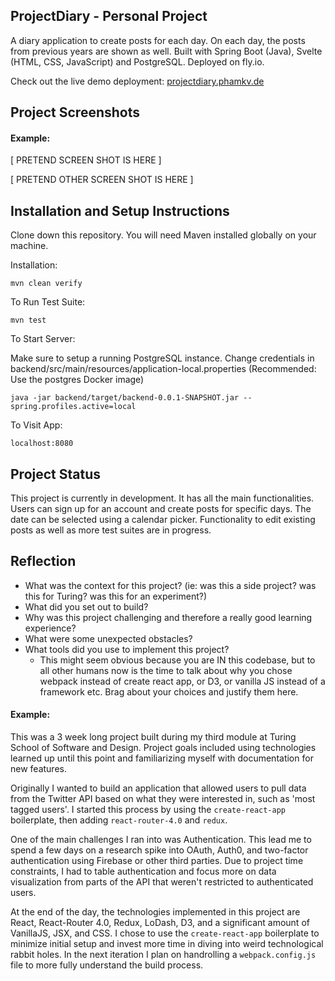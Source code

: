 ## ProjectDiary - Personal Project

A diary application to create posts for each day. On each day, the posts from previous years are shown as well. Built with Spring Boot (Java), Svelte (HTML, CSS, JavaScript) and PostgreSQL. Deployed on fly.io.

Check out the live demo deployment: [projectdiary.phamkv.de](https://projectdiary.phamkv.de/)

## Project Screenshots

#### Example:   

[ PRETEND SCREEN SHOT IS HERE ]

[ PRETEND OTHER SCREEN SHOT IS HERE ]

## Installation and Setup Instructions

Clone down this repository. You will need Maven installed globally on your machine.  

Installation:

`mvn clean verify`

To Run Test Suite:  

`mvn test`  

To Start Server:

Make sure to setup a running PostgreSQL instance. Change credentials in backend/src/main/resources/application-local.properties (Recommended: Use the postgres Docker image)

`java -jar backend/target/backend-0.0.1-SNAPSHOT.jar --spring.profiles.active=local`  

To Visit App:

`localhost:8080` 

## Project Status

This project is currently in development. It has all the main functionalities. Users can sign up for an account and create posts for specific days. The date can be selected using a calendar picker. Functionality to edit existing posts as well as more test suites are in progress.

## Reflection

  - What was the context for this project? (ie: was this a side project? was this for Turing? was this for an experiment?)
  - What did you set out to build?
  - Why was this project challenging and therefore a really good learning experience?
  - What were some unexpected obstacles?
  - What tools did you use to implement this project?
      - This might seem obvious because you are IN this codebase, but to all other humans now is the time to talk about why you chose webpack instead of create react app, or D3, or vanilla JS instead of a framework etc. Brag about your choices and justify them here.  

#### Example:  

This was a 3 week long project built during my third module at Turing School of Software and Design. Project goals included using technologies learned up until this point and familiarizing myself with documentation for new features.  

Originally I wanted to build an application that allowed users to pull data from the Twitter API based on what they were interested in, such as 'most tagged users'. I started this process by using the `create-react-app` boilerplate, then adding `react-router-4.0` and `redux`.  

One of the main challenges I ran into was Authentication. This lead me to spend a few days on a research spike into OAuth, Auth0, and two-factor authentication using Firebase or other third parties. Due to project time constraints, I had to table authentication and focus more on data visualization from parts of the API that weren't restricted to authenticated users.

At the end of the day, the technologies implemented in this project are React, React-Router 4.0, Redux, LoDash, D3, and a significant amount of VanillaJS, JSX, and CSS. I chose to use the `create-react-app` boilerplate to minimize initial setup and invest more time in diving into weird technological rabbit holes. In the next iteration I plan on handrolling a `webpack.config.js` file to more fully understand the build process.
